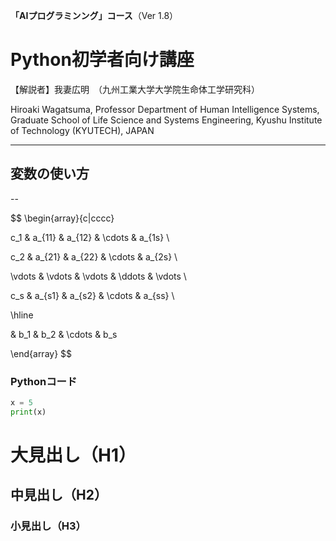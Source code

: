 **「AIプログラミンング」コース**（Ver 1.8）

# Python初学者向け講座

【解説者】我妻広明　（九州工業大学大学院生命体工学研究科）

Hiroaki  Wagatsuma, Professor
Department of Human Intelligence Systems,
Graduate School of Life Science and Systems Engineering,
Kyushu Institute of Technology   (KYUTECH), JAPAN

---

## 変数の使い方

--


$$
\begin{array}{c|cccc}

c_1 & a_{11} & a_{12} & \cdots & a_{1s} \\

c_2 & a_{21} & a_{22} & \cdots & a_{2s} \\

\vdots & \vdots & \vdots & \ddots & \vdots \\

c_s & a_{s1} & a_{s2} & \cdots & a_{ss} \\

\hline

& b_1 & b_2 & \cdots & b_s

\end{array}
$$


### Pythonコード

```python
x = 5
print(x)
```

# 大見出し（H1）

## 中見出し（H2）

### 小見出し（H3）
